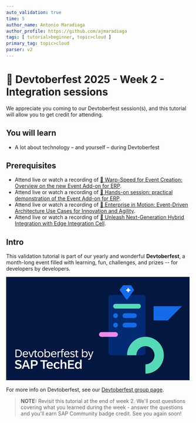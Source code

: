 ```yaml
---
auto_validation: true
time: 5
author_name: Antonio Maradiaga
author_profile: https://github.com/ajmaradiaga
tags: [ tutorial>beginner, topic>cloud ]
primary_tag: topic>cloud
parser: v2
---
```

  
# 🔴 Devtoberfest 2025 - Week 2 - Integration sessions

<!-- description --> We appreciate you coming to our Devtoberfest session(s), and this tutorial will allow you to get credit for attending.

## You will learn

- A lot about technology – and yourself – during Devtoberfest

## Prerequisites

- Attend live or watch a recording of [🔴 Warp-Speed for Event Creation: Overview on the new Event Add-on for ERP](https://youtube.com/watch?v=x9uXO18TVBg).
- Attend live or watch a recording of [🔴 Hands-on session: practical demonstration of the Event Add-on for ERP](https://youtube.com/watch?v=vwzqNLISvHo).
- Attend live or watch a recording of [🔴 Enterprise in Motion: Event-Driven Architecture Use Cases for Innovation and Agility](https://youtube.com/watch?v=mDONEh311HY).
- Attend live or watch a recording of [🔴 Unleash Next-Generation Hybrid Integration with Edge Integration Cell](https://youtube.com/watch?v=oZ0Bu6plkfk).

## Intro

This validation tutorial is part of our yearly and wonderful **Devtoberfest**, a month-long event filled with learning, fun, challenges, and prizes -- for developers by developers. 

![Devtoberfest](devtoberfestBanner2.png) 

For more info on Devtoberfest, see our [Devtoberfest group page](https://community.sap.com/t5/devtoberfest/gh-p/Devtoberfest).

>**NOTE:** Revisit this tutorial at the end of week 2.  We'll post questions covering what you learned during the week - answer the questions and you'll earn SAP Community badge credit.  See you again soon!

<!--

### Question 1 - 🔴 Warp-Speed for Event Creation

<iframe width="560" height="315" src="https://www.youtube.com/embed/x9uXO18TVBg" frameborder="0" allowfullscreen></iframe>

### Question 2 - 🔴 Hands-on session Event Add-on for ERP

<iframe width="560" height="315" src="https://www.youtube.com/embed/vwzqNLISvHo" frameborder="0" allowfullscreen></iframe>

### Question 3 - 🔴 Enterprise in Motion Event-Driven Architecture

<iframe width="560" height="315" src="https://www.youtube.com/embed/mDONEh311HY" frameborder="0" allowfullscreen></iframe>

### Question 4 - 🔴 Unleash Next-Generation Hybrid Integration

<iframe width="560" height="315" src="https://www.youtube.com/embed/oZ0Bu6plkfk" frameborder="0" allowfullscreen></iframe>

-->
